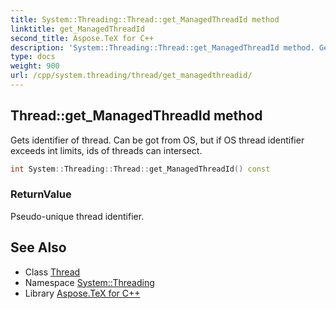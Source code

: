 ```yaml
---
title: System::Threading::Thread::get_ManagedThreadId method
linktitle: get_ManagedThreadId
second_title: Aspose.TeX for C++
description: 'System::Threading::Thread::get_ManagedThreadId method. Gets identifier of thread. Can be got from OS, but if OS thread identifier exceeds int limits, ids of threads can intersect in C++.'
type: docs
weight: 900
url: /cpp/system.threading/thread/get_managedthreadid/
---
```

## Thread::get_ManagedThreadId method


Gets identifier of thread. Can be got from OS, but if OS thread identifier exceeds int limits, ids of threads can intersect.

```cpp
int System::Threading::Thread::get_ManagedThreadId() const
```


### ReturnValue

Pseudo-unique thread identifier.

## See Also

* Class [Thread](../)
* Namespace [System::Threading](../../)
* Library [Aspose.TeX for C++](../../../)
